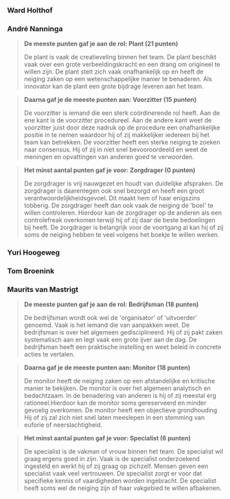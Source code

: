 ### Ward Holthof

### André Nanninga

> __De meeste punten gaf je aan de rol: Plant (21 punten)__
>
> De plant is vaak de creatieveling binnen het team. De plant beschikt vaak over een grote verbeeldingskracht en een drang om origineel te willen zijn. De plant stelt zich vaak onafhankelijk op en heeft de neiging zaken op een wetenschappelijke manier te benaderen. Als innovator kan de plant een grote bijdrage leveren aan het team.

> __Daarna gaf je de meeste punten aan: Voorzitter (15 punten)__
>
> De voorzitter is iemand die een sterk coördinerende rol heeft. Aan de ene kant is de voorzitter procedureel. Aan de andere kant weet de voorzitter juist door deze nadruk op de procedure een onafhankelijke positie in te nemen waardoor hij of zij makkelijker iedereen bij het team kan betrekken. De voorzitter heeft een sterke neiging te zoeken naar consensus. Hij of zij in niet snel bevooroordeeld en weet de meningen en opvattingen van anderen goed te verwoorden.

> __Het minst aantal punten gaf je voor: Zorgdrager (0 punten)__
>
> De zorgdrager is vrij nauwgezet en houdt van duidelijke afspraken. De zorgdrager is daarentegen ook snel bezorgd en heeft een groot verantwoordelijkheidsgevoel. Dit maakt hem of haar enigszins tobberig. De zorgdrager heeft dan ook vaak de neiging de 'boel' te willen controleren. Hierdoor kan de zorgdrager op de anderen als een controlefreak overkomen terwijl hij of zij daar de beste bedoelingen bij heeft. De zorgdrager is belangrijk voor de voortgang al kan hij of zij soms de neiging hebben te veel volgens het boekje te willen werken.

### Yuri Hoogeweg

### Tom Broenink

### Maurits van Mastrigt

> __De meeste punten gaf je aan de rol: Bedrijfsman (18 punten)__
>
> De bedrijfsman wordt ook wel de 'organisator' of 'uitvoerder' genoemd. Vaak is het iemand die van aanpakken weet. De bedrijfsman is over het algemeen gedisciplineerd. Hij of zij pakt zaken systematisch aan en legt vaak een grote ijver aan de dag. De bedrijfsman heeft een praktische instelling en weet beleid in concrete acties te vertalen.

> __Daarna gaf je de meeste punten aan: Monitor (18 punten)__
>
> De monitor heeft de neiging zaken op een afstandelijke en kritische manier te bekijken. De monitor is over het algemeen analytisch en bedachtzaam. In de benadering van anderen is hij of zij meestal erg rationeel.Hierdoor kan de monitor soms gereserveerd en minder gevoelig overkomen. De monitor heeft een objectieve grondhouding Hij of zij zal zich niet snel laten meeslepen in een stemming van euforie of neerslachtigheid.

> __Het minst aantal punten gaf je voor: Specialist (6 punten)__
>
> De specialist is de vakman of ­vrouw binnen het team. De specialist wil graag ergens goed in zijn. Vaak is de specialist onderzoekend ingesteld en werkt hij of zij graag op zichzelf. Mensen geven een specialist vaak veel vertrouwen. De specialist zorgt er voor dat specifieke kennis of vaardigheden worden ingebracht. De specialist heeft soms wel de neiging zijn of haar vakgebied te willen afbakenen.

